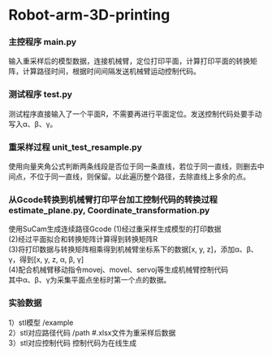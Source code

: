 # Robot-arm-3D-printing

### 主控程序 main.py
输入重采样后的模型数据，连接机械臂，定位打印平面，计算打印平面的转换矩阵，计算路径时间，根据时间间隔发送机械臂运动控制代码。

### 测试程序 test.py
测试程序直接输入了一个平面R，不需要再进行平面定位。发送控制代码处要手动写入α、β、γ。
 
### 重采样过程 unit_test_resample.py
使用向量夹角公式判断两条线段是否位于同一条直线，若位于同一直线，则删去中间点，不位于同一直线，则保留。以此遍历整个路径，去除直线上多余的点。

### 从Gcode转换到机械臂打印平台加工控制代码的转换过程 estimate_plane.py, Coordinate_transformation.py
使用SuCam生成连续路径Gcode
(1)经过重采样生成模型的打印数据  
(2)经过平面拟合和转换矩阵计算得到转换矩阵R  
(3)将打印数据与转换矩阵相乘得到机械臂坐标系下的数据[x, y, z]，添加α、β、γ，得到[x, y, z, α, β, γ]  
(4)配合机械臂移动指令movej、movel、servoj等生成机械臂控制代码  
其中α、β、γ为采集平面点坐标时第一个点的数据。

### 实验数据
1）stl模型 /example  
2）stl对应路径代码 /path  #.xlsx文件为重采样后数据  
3）stl对应控制代码 控制代码为在线生成  
